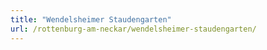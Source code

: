 ```yaml
---
title: "Wendelsheimer Staudengarten"
url: /rottenburg-am-neckar/wendelsheimer-staudengarten/
---
```

